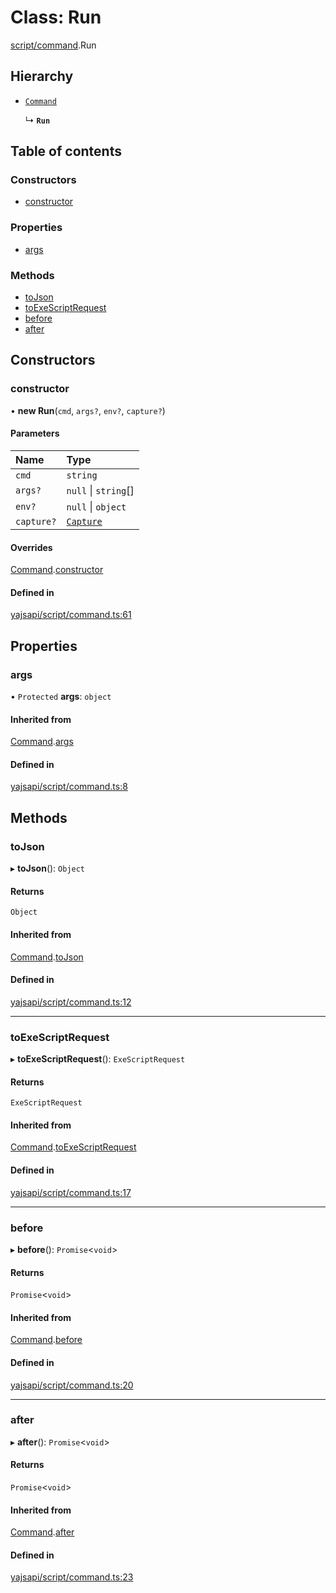 # Class: Run

[script/command](../modules/script_command.md).Run

## Hierarchy

- [`Command`](script_command.Command.md)

  ↳ **`Run`**

## Table of contents

### Constructors

- [constructor](script_command.Run.md#constructor)

### Properties

- [args](script_command.Run.md#args)

### Methods

- [toJson](script_command.Run.md#tojson)
- [toExeScriptRequest](script_command.Run.md#toexescriptrequest)
- [before](script_command.Run.md#before)
- [after](script_command.Run.md#after)

## Constructors

### constructor

• **new Run**(`cmd`, `args?`, `env?`, `capture?`)

#### Parameters

| Name | Type |
| :------ | :------ |
| `cmd` | `string` |
| `args?` | ``null`` \| `string`[] |
| `env?` | ``null`` \| `object` |
| `capture?` | [`Capture`](../modules/script_command.md#capture) |

#### Overrides

[Command](script_command.Command.md).[constructor](script_command.Command.md#constructor)

#### Defined in

[yajsapi/script/command.ts:61](https://github.com/golemfactory/yajsapi/blob/dec68b9/yajsapi/script/command.ts#L61)

## Properties

### args

• `Protected` **args**: `object`

#### Inherited from

[Command](script_command.Command.md).[args](script_command.Command.md#args)

#### Defined in

[yajsapi/script/command.ts:8](https://github.com/golemfactory/yajsapi/blob/dec68b9/yajsapi/script/command.ts#L8)

## Methods

### toJson

▸ **toJson**(): `Object`

#### Returns

`Object`

#### Inherited from

[Command](script_command.Command.md).[toJson](script_command.Command.md#tojson)

#### Defined in

[yajsapi/script/command.ts:12](https://github.com/golemfactory/yajsapi/blob/dec68b9/yajsapi/script/command.ts#L12)

___

### toExeScriptRequest

▸ **toExeScriptRequest**(): `ExeScriptRequest`

#### Returns

`ExeScriptRequest`

#### Inherited from

[Command](script_command.Command.md).[toExeScriptRequest](script_command.Command.md#toexescriptrequest)

#### Defined in

[yajsapi/script/command.ts:17](https://github.com/golemfactory/yajsapi/blob/dec68b9/yajsapi/script/command.ts#L17)

___

### before

▸ **before**(): `Promise`<`void`\>

#### Returns

`Promise`<`void`\>

#### Inherited from

[Command](script_command.Command.md).[before](script_command.Command.md#before)

#### Defined in

[yajsapi/script/command.ts:20](https://github.com/golemfactory/yajsapi/blob/dec68b9/yajsapi/script/command.ts#L20)

___

### after

▸ **after**(): `Promise`<`void`\>

#### Returns

`Promise`<`void`\>

#### Inherited from

[Command](script_command.Command.md).[after](script_command.Command.md#after)

#### Defined in

[yajsapi/script/command.ts:23](https://github.com/golemfactory/yajsapi/blob/dec68b9/yajsapi/script/command.ts#L23)
